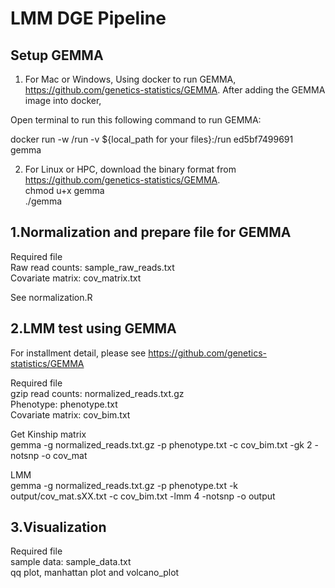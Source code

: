# LMM DGE Pipeline

## Setup GEMMA

1. For Mac or Windows, Using docker to run GEMMA, https://github.com/genetics-statistics/GEMMA. After adding the GEMMA image into docker,

 Open terminal to run this following command to run GEMMA: <br>
 
 docker run -w /run -v ${local_path for your files}:/run ed5bf7499691 gemma <br>

2. For Linux or HPC, download the binary format from https://github.com/genetics-statistics/GEMMA. <br>
chmod u+x gemma <br>
./gemma <br>


## 1.Normalization and prepare file for GEMMA

Required file <br>
Raw read counts: sample_raw_reads.txt <br>
Covariate matrix: cov_matrix.txt <br>

See normalization.R

## 2.LMM test using GEMMA 

For installment detail, please see https://github.com/genetics-statistics/GEMMA

Required file <br>
gzip read counts: normalized_reads.txt.gz <br>
Phenotype: phenotype.txt <br>
Covariate matrix: cov_bim.txt <br>

Get Kinship matrix <br>
gemma -g normalized_reads.txt.gz -p phenotype.txt -c cov_bim.txt -gk 2 -notsnp -o cov_mat

LMM <br>
gemma -g normalized_reads.txt.gz -p phenotype.txt -k output/cov_mat.sXX.txt -c cov_bim.txt -lmm 4 -notsnp -o output

## 3.Visualization 
Required file <br>
sample data: sample_data.txt <br>
qq plot, manhattan plot and volcano_plot

